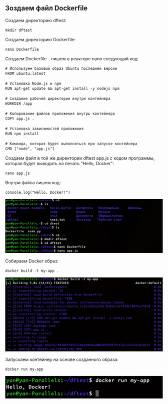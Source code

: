 ## Зоздаем файл Dockerfile

Создаем директорию dftest:
```
mkdir dftest
```
Создаем директорию Dockerfile:
```
nano Dockerfile
```
Создаем Dockerfile - пишем в реакторе nano следующий код:
```
# Используем базовый образ Ubuntu последней версии
FROM ubuntu:latest

# Установка Node.js и npm
RUN apt-get update && apt-get install -y nodejs npm

# Создание рабочей директории внутри контейнера
WORKDIR /app

# Копирование файлов приложения внутрь контейнера
COPY app.js .

# Установка зависимостей приложения
RUN npm install

# Команда, которая будет выполняться при запуске контейнера
CMD ["node", "app.js"]
```
Создаем файл в той же директории dftest app.js с кодом программы, которая будет выводить на печать "Hello, Docker":

```
nano app.js
```
Внутри файла пишем код:
```
console.log("Hello, Docker!")
```
![img.png](img.png)

Собираем Docker образ:
```
docker build -t my-app .
```
![img_1.png](img_1.png)

Запускаем контейнер на основе созданного образа:
 ```
 docker run my-app
 ```
![img_3.png](img_3.png)


